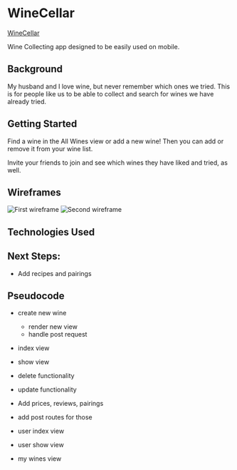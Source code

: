 # WineCellar

[WineCellar](http://unit-2-wine-app.herokuapp.com/)

Wine Collecting app designed to be easily used on mobile.

## Background

My husband and I love wine, but never remember which ones we tried. This is for people like us to be able to collect and search for wines we have already tried. 

## Getting Started

Find a wine in the All Wines view or add a new wine! Then you can add or remove it from your wine list. 

Invite your friends to join and see which wines they have liked and tried, as well. 

## Wireframes

![First wireframe](https://i.imgur.com/mpv0nFe.png)
![Second wireframe](https://i.imgur.com/i3bkAo1.png)

## Technologies Used


## Next Steps: 

* Add recipes and pairings 



## Pseudocode

* create new wine
    * render new view
    * handle post request

* index view
* show view
* delete functionality
* update functionality
* Add prices, reviews, pairings
* add post routes for those
* user index view
* user show view
* my wines view
